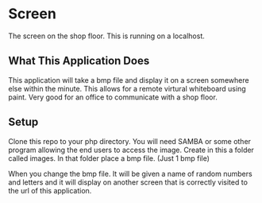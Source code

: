 # Screen
The screen on the shop floor. This is running on a localhost.  

## What This Application Does
This application will take a bmp file and display it on a screen somewhere else within the minute.
This allows for a remote virtural whiteboard using paint.
Very good for an office to communicate with a shop floor.

## Setup

Clone this repo to your php directory. You will need SAMBA or some other program allowing the end users to access the image.
Create in this a folder called images. In that folder place a bmp file. (Just 1 bmp file)

When you change the bmp file. It will be given a name of random numbers and letters and it will display on another screen that is correctly visited to the url of this application.
